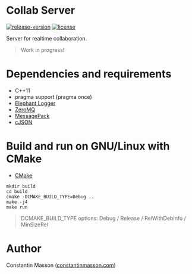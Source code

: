 # Collab Server

[![release-version](https://img.shields.io/badge/release-no--release-red.svg)]()
[![license](https://img.shields.io/badge/license-GPLv3-blue.svg)](https://github.com/GeekyMoose/elephant-logger-realtime/blob/dev/LICENSE.txt://github.com/GeekyMoose/collab-server/blob/dev/LICENSE.txt)

Server for realtime collaboration.
> Work in progress!


# Dependencies and requirements
- C++11
- pragma support (pragma once)
- [Elephant Logger](https://github.com/GeekyMoose/elephant-logger-realtime)
- [ZeroMQ](http://zeromq.org/)
- [MessagePack](https://msgpack.org/)
- [cJSON](https://github.com/DaveGamble/cJSON)


# Build and run on GNU/Linux with CMake
- [CMake](https://cmake.org/)

```
mkdir build
cd build
cmake -DCMAKE_BUILD_TYPE=Debug ..
make -j4
make run
```
> DCMAKE_BUILD_TYPE options: Debug / Release / RelWithDebInfo / MinSizeRel


# Author
Constantin Masson ([constantinmasson.com](http://constantinmasson.com/))
